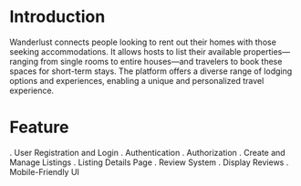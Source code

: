 # Introduction
Wanderlust connects people looking to rent out their homes with those seeking accommodations. It allows hosts to list their available properties—ranging from single rooms to entire houses—and travelers to book these spaces for short-term stays. The platform offers a diverse range of lodging options and experiences, enabling a unique and personalized travel experience.

# Feature
. User Registration and Login
. Authentication
. Authorization
. Create and Manage Listings
. Listing Details Page
. Review System
. Display Reviews
. Mobile-Friendly UI
